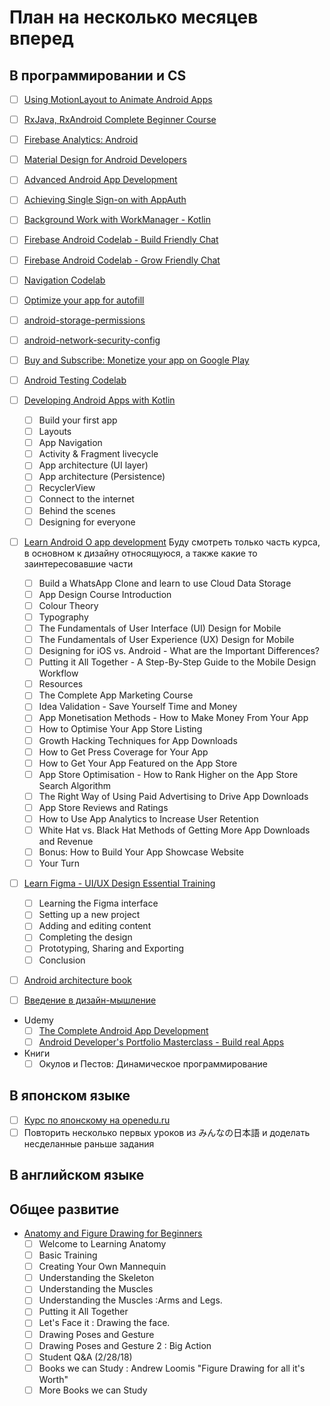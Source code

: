 # План на несколько месяцев вперед
## В программировании и CS

- [ ] [Using MotionLayout to Animate Android Apps](https://codelabs.developers.google.com/codelabs/motion-layout/index.html#0)
- [ ] [RxJava, RxAndroid Complete Beginner Course ](https://www.androidhive.info/RxJava/tutorials/)
- [ ] [Firebase Analytics: Android](https://www.udacity.com/course/firebase-analytics-android--ud354)
- [ ] [Material Design for Android Developers](https://www.udacity.com/course/material-design-for-android-developers--ud862)
- [ ] [Advanced Android App Development](https://www.udacity.com/course/advanced-android-app-development--ud855)
- [ ] [Achieving Single Sign-on with AppAuth](https://codelabs.developers.google.com/codelabs/appauth-android-codelab/index.html?index=..%2F..index#0)
- [ ] [Background Work with WorkManager - Kotlin](https://codelabs.developers.google.com/codelabs/android-workmanager-kt/index.html?index=..%2F..index#0)
- [ ] [Firebase Android Codelab - Build Friendly Chat](https://codelabs.developers.google.com/codelabs/firebase-android/index.html?index=..%2F..index#0)
- [ ] [Firebase Android Codelab - Grow Friendly Chat](https://codelabs.developers.google.com/codelabs/growfirebase-android/index.html?index=..%2F..index#0)
- [ ] [Navigation Codelab](https://codelabs.developers.google.com/codelabs/android-navigation/index.html?index=..%2F..index#0)
- [ ] [Optimize your app for autofill](https://codelabs.developers.google.com/codelabs/optimize-autofill/index.html?index=..%2F..index#0)
- [ ] [android-storage-permissions](https://codelabs.developers.google.com/codelabs/android-storage-permissions/index.html)
- [ ] [android-network-security-config](https://codelabs.developers.google.com/codelabs/android-network-security-config/index.html)
- [ ] [Buy and Subscribe: Monetize your app on Google Play](https://codelabs.developers.google.com/codelabs/play-billing-codelab/index.html#0)
- [ ] [Android Testing Codelab](https://codelabs.developers.google.com/codelabs/android-testing/index.html#0)

- [ ] [Developing Android Apps with Kotlin](https://www.udacity.com/course/developing-android-apps-with-kotlin--ud9012)
  - [ ] Build your first app
  - [ ] Layouts
  - [ ] App Navigation
  - [ ] Activity & Fragment livecycle
  - [ ] App architecture (UI layer)
  - [ ] App architecture (Persistence)
  - [ ] RecyclerView
  - [ ] Connect to the internet
  - [ ] Behind the scenes
  - [ ] Designing for everyone

- [ ] [Learn Android O app development](https://www.udemy.com/android-app-development-with-java/learn/v4/overview) Буду смотреть только часть курса, в основном к дизайну относящуюся, а также какие то заинтересовавшие части
  - [ ] Build a WhatsApp Clone and learn to use Cloud Data Storage
  - [ ] App Design Course Introduction
  - [ ] Colour Theory
  - [ ] Typography
  - [ ] The Fundamentals of User Interface (UI) Design for Mobile
  - [ ] The Fundamentals of User Experience (UX) Design for Mobile
  - [ ] Designing for iOS vs. Android - What are the Important Differences?
  - [ ] Putting it All Together - A Step-By-Step Guide to the Mobile Design Workflow
  - [ ] Resources
  - [ ] The Complete App Marketing Course
  - [ ] Idea Validation - Save Yourself Time and Money
  - [ ] App Monetisation Methods - How to Make Money From Your App
  - [ ] How to Optimise Your App Store Listing
  - [ ] Growth Hacking Techniques for App Downloads
  - [ ] How to Get Press Coverage for Your App
  - [ ] How to Get Your App Featured on the App Store
  - [ ] App Store Optimisation - How to Rank Higher on the App Store Search Algorithm
  - [ ] The Right Way of Using Paid Advertising to Drive App Downloads
  - [ ] App Store Reviews and Ratings
  - [ ] How to Use App Analytics to Increase User Retention
  - [ ] White Hat vs. Black Hat Methods of Getting More App Downloads and Revenue
  - [ ] Bonus: How to Build Your App Showcase Website
  - [ ] Your Turn

- [ ] [Learn Figma - UI/UX Design Essential Training](https://www.udemy.com/learn-figma/)
  - [ ] Learning the Figma interface
  - [ ] Setting up a new project
  - [ ] Adding and editing content
  - [ ] Completing the design
  - [ ] Prototyping, Sharing and Exporting
  - [ ] Conclusion

- [ ] [Android architecture book](https://github.com/AndroidArchitecture/AndroidArchitectureBook)
- [ ] [Введение в дизайн-мышление](https://stepik.org/course/48294/syllabus)
- Udemy
  - [ ] [The Complete Android App Development](https://www.udemy.com/android-tutorial-for-beginners/learn/v4/overview)
  - [ ] [Android Developer's Portfolio Masterclass - Build real Apps](https://www.udemy.com/android-developers-portfolio-masterclass-build-7-apps/learn/v4/overview)
- Книги
  - [ ] Окулов и Пестов: Динамическое программирование

## В японском языке

- [ ] [Курс по японскому на openedu.ru](https://courses.openedu.ru/courses/course-v1:spbu+JPLANG+fall_2018/info)
- [ ] Повторить несколько первых уроков из みんなの日本語 и доделать несделанные раньше задания

## В английском языке

## Общее развитие

- [Anatomy and Figure Drawing for Beginners](https://www.udemy.com/anatomy-and-figure-drawing-for-games-and-comics/)
  - [ ] Welcome to Learning Anatomy
  - [ ] Basic Training
  - [ ] Creating Your Own Mannequin
  - [ ] Understanding the Skeleton
  - [ ] Understanding the Muscles
  - [ ] Understanding the Muscles :Arms and Legs.
  - [ ] Putting it All Together
  - [ ] Let's Face it : Drawing the face.
  - [ ] Drawing Poses and Gesture
  - [ ] Drawing Poses and Gesture 2 : Big Action
  - [ ] Student Q&A (2/28/18)
  - [ ] Books we can Study : Andrew Loomis "Figure Drawing for all it's Worth"
  - [ ] More Books we can Study
